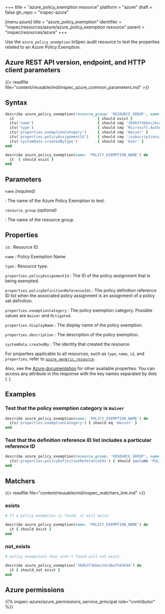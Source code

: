 +++
title = "azure_policy_exemption resource"
platform = "azure"
draft = false
gh_repo = "inspec-azure"

[menu.azure]
title = "azure_policy_exemption"
identifier = "inspec/resources/azure/azure_policy_exemption resource"
parent = "inspec/resources/azure"
+++

Use the `azure_policy_exemption` InSpec audit resource to test the properties related to an Azure Policy Exemption.

## Azure REST API version, endpoint, and HTTP client parameters

{{< readfile file="content/reusable/md/inspec_azure_common_parameters.md" >}}

## Syntax

```ruby
describe azure_policy_exemption(resource_group: 'RESOURCE_GROUP', name: 'POLICY_EXEMPTION_NAME') do
  it                                      { should exist }
  its('name')                             { should cmp '3b8b3f3bbec24cd6af583694' }
  its('type')                             { should cmp 'Microsoft.Authorization/policyExemptions' }
  its('properties.exemptionCategory')     { should cmp 'Waiver' }
  its('properties.policyAssignmentId')    { should cmp '/subscriptions/ae640e6b-ba3e-4256-9d62-2993eecfa6f2/providers/Microsoft.Authorization/policyAssignments/CostManagement' }
  its('systemData.createdByType')         { should cmp 'User' }
end
```

```ruby
describe azure_policy_exemption(name: 'POLICY_EXEMPTION_NAME') do
  it  { should exist }
end
```

## Parameters

`name` _(required)_

: The name of the Azure Policy Exemption to test.

`resource_group` _(optional)_

: The name of the resource group.

## Properties

`id`
: Resource ID.

`name`
: Policy Exemption Name.

`type`
: Resource type.

`properties.policyAssignmentId`
: The ID of the policy assignment that is being exempted.

`properties.policyDefinitionReferenceIds`
: The policy definition reference ID list when the associated policy assignment is an assignment of a policy set definition.

`properties.exemptionCategory`
: The policy exemption category. Possible values are `Waiver` and `Mitigated`.

`properties.displayName`
: The display name of the policy exemption.

`properties.description`
: The description of the policy exemption.

`systemData.createdBy`
: The identity that created the resource.

For properties applicable to all resources, such as `type`, `name`, `id`, and `properties`, refer to [`azure_generic_resource`](azure_generic_resource#properties).

Also, see the [Azure documentation](https://docs.microsoft.com/en-us/rest/api/policy/policy-exemptions/get) for other available properties.
You can access any attribute in the response with the key names separated by dots (`.`).

## Examples

### Test that the policy exemption category is `Waiver`

```ruby
describe azure_policy_exemption(name: 'POLICY_EXEMPTION_NAME') do
  its('properties.exemptionCategory') { should eq 'Waiver' }
end
```

### Test that the definition reference ID list includes a particular reference ID

```ruby
describe azure_policy_exemption(resource_group: 'RESOURCE_GROUP', name: 'POLICY_EXEMPTION_NAME') do
  its('properties.policyDefinitionReferenceIds') { should include 'POLICY_DEFINITION_REFERENCE_ID' }
end
```

## Matchers

{{< readfile file="content/reusable/md/inspec_matchers_link.md" >}}

### exists

```ruby
# If a policy exemption is found, it will exist.

describe azure_policy_exemption(name: 'POLICY_EXEMPTION_NAME') do
  it { should exist }
end
```

### not_exists

```ruby
# policy exemptions that aren't found will not exist.

describe azure_policy_exemption('3b8b3f3bbec24cd6af583694') do
  it { should_not exist }
end
```

## Azure permissions

{{% inspec-azure/azure_permissions_service_principal role="contributor" %}}
